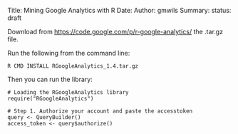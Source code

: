 Title: Mining Google Analytics with R
Date: 
Author: gmwils
Summary: 
status: draft

Download from https://code.google.com/p/r-google-analytics/ the .tar.gz file.

Run the following from the command line:

```shell
R CMD INSTALL RGoogleAnalytics_1.4.tar.gz
```

Then you can run the library:

```
# Loading the RGoogleAnalytics library
require("RGoogleAnalytics")

# Step 1. Authorize your account and paste the accesstoken 
query <- QueryBuilder()
access_token <- query$authorize()
```
